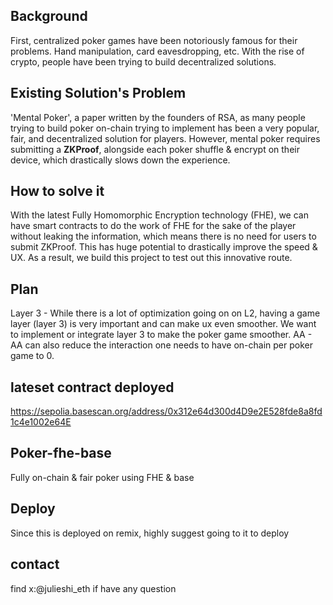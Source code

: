 ## Background 
First, centralized poker games have been notoriously famous for their problems. Hand manipulation, card eavesdropping, etc. With the rise of crypto, people have been trying to build decentralized solutions. 
## Existing Solution's Problem
'Mental Poker', a paper written by the founders of RSA, as many people trying to build poker on-chain trying to implement has been a very popular, fair, and decentralized solution for players. However, mental poker requires submitting a **ZKProof**, alongside each poker shuffle & encrypt on their device, which drastically slows down the experience.
## How to solve it
With the latest Fully Homomorphic Encryption technology (FHE), we can have smart contracts to do the work of FHE for the sake of the player without leaking the information, which means there is no need for users to submit ZKProof. This has huge potential to drastically improve the speed & UX. As a result, we build this project to test out this innovative route.
## Plan
Layer 3 - While there is a lot of optimization going on on L2, having a game layer (layer 3) is very important and can make ux even smoother. We want to implement or integrate layer 3 to make the poker game smoother.
AA - AA can also reduce the interaction one needs to have on-chain per poker game to 0.

## lateset contract deployed
https://sepolia.basescan.org/address/0x312e64d300d4D9e2E528fde8a8fd1c4e1002e64E

## Poker-fhe-base
Fully on-chain &amp; fair poker using FHE &amp; base

## Deploy
Since this is deployed on remix, highly suggest going to it to deploy

## contact
find x:@julieshi_eth if have any question
